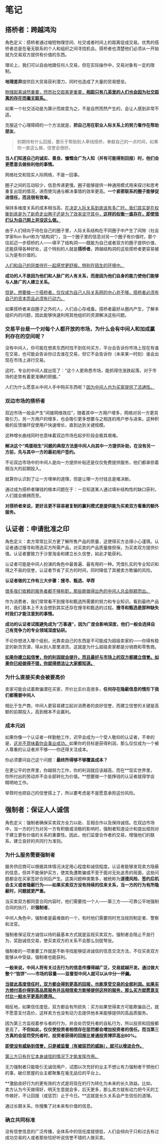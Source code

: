 # 笔记

## 搭桥者：跨越鸿沟

角色定义：搭桥者通过缩短物理空间、社交或者时间上的距离促成交易。优秀的搭桥者总是在毫无联系的个人和组织之间寻找机会。搭桥者也清楚他们必须从一开始就为交易双方提供有价值的东西。

理论上，我们可以自由地跟任何人交易，但在实际操作中，交易对象有一定的限制。

**地理差异**提供巨大贸易获利潜力，同时也造成了大量的贸易壁垒。

<u>物理距离诚然重要，然而社交距离更重要，**相距只有几英里的人们也会因为社交距离的存在而毫无联系。**</u>

如果一个社交活动是为算计而故意为之，不是自然而然产生的，会让人感到非常不适。

克服这个心理障碍的一个方法就是，**把自己用在职业人际关系上的努力看作在帮助朋友**。

> 别期待有什么回报，要乐于帮助别人牵线搭桥，奉献自己的一点时间，如果你一直这么做，信誉会很好。

**当人们知道自己的诚实、善良、慷慨会广为人知（并有可能得到回报）时，他们会更愿意去做些利他的事情。**

网络社交和现实人际网络，不是一回事。

圈子之间的互动较少，信息传递更慢。圈子能够提供一种通用模式用来探讨和思考重复出现的情况，进而使沟通与解决事情的效率更高。**一个紧密联系的圈子能够促进信任，而且很有效率。**

保持多维度关系的成本相当高，<u>在决定人际关系到底该有多广时，我们其实是在权衡到底是为了新奇走出圈子还是为了效率坚守其中，**这样的权衡一直存在，即使我们认为自己网上并没这么做。**</u>

由于人们倾向于待在自己的圈子里，人际关系结构在不同圈子中产生了间隙（社会学家Ron Burt称为“结构洞”），当一个圈子里的信息对另一个圈子有价值时，那个往前迈一步搭桥的人——填平了结构洞——既能为自己或者双方的圈子提供价值，还能获得各种好处，这个特别的人就是**搭桥者**。跨越结构洞的这些搭桥者更容易被认为是有价值的。

<u>人们和自己的同类待在一起感觉更舒服，特别在陌生的环境中。</u>

**成功的人不是因为他们和人脉广的人有关系，而是因为他们自身的能力使他们能够与人脉广的人建立关系。**

<u>但是，想要做一个搭桥者，仅仅成为自己人际关系网的中心并不够，搭桥者必须有自己的资本而且必须有行动力。</u>

如果搭桥者来自圈子之外的人，人们会心存戒备。搭桥者最好从圈内产生，了解本组织内的问题，因此能够快速利用其他组织的资源解决这些问题。

### 交易平台是一个对每个人都开放的市场，为什么会有中间人和加成赢利存在的空间呢？

没有中间人，你可能在想卖东西时找不到任何买方，平台会告诉你市场上现在有谁在交易，也可能会告诉你过去谁在交易，但它不会告诉你（未来某一时刻）谁会出现在市场上进行交易。

这时，专业的中间人就出现了：“这个人更熟悉市场，能抓得住涨跌起落，对于市场的走势有着更准确的把握。”

人们为什么愿意从中间人手中购买东西呢？<u>因为中间人也为买家提供了流通性。</u>

### 双边市场的搭桥者

双边市场一般会产生“间接网络效应”，随着其中一方用户增多，网络对另一方更具吸引力，另一方用户的增多，也会吸引更多想要与之相连的用户参与进来。这种积极的反馈循环促使用户快速增长，直到达到关键规模。

这种增长曲线同时也意味着双边市场在起步阶段会极其艰难。

**解决这个“鸡蛋相生”问题的典型方法是中间人向其中一方提供补助，在没有另一方前，先与其中一方的最初用户签约。**

不论双边市场中的中间人是向一方提供补贴还是仅仅免费提供服务，他们都承担着相当大的前期投入。

就算你认识到了让一方埋单的道理，但是让哪一方付钱总是难决断。

通过成为搭桥者赚钱的根本问题在于：一旦知道某人通过填补结构性的缺口获利，人们就会蜂拥而至。

**对搭桥者来说，更好且更不容易被复制的赢利模式是提供能为买卖双方看重的额外服务。**

## 认证者：申请批准之印

角色定义：卖方常常比买方更了解所售产品的质量，这使得买方总得小心谨慎。认证者通过搜寻和筛选买方所需产品，对买卖的产品质量做担保，为买卖双方提供价值。认证者要致力于沙里淘金和建立长久信誉，如此才能获利。

认证者可能是中间人扮演的角色中最普遍、最有用的一种。凭借扎实的专业知识和得之不易的信誉，认证者节省了买方的时间，同时降低了其被卖方欺骗的风险。

**认证者做的工作有三大步骤：搜寻、甄选、举荐**

<u>很多我们依赖的服务者都不够称职，那些能做得出色的中间人总会脱颖而出。</u>

作为消费者，我们常常看不到搜寻和甄选所需要的努力和专业知识。看到最终产品时，我们基本上不太会想到其实还存在搜寻和甄选的过程。**搜寻和甄选是那种缺失时我们才能注意到的事情。**

**成功的认证者试图避免成为“万事通”，因为广度会影响深度，他们一般会选择自己有竞争力的专业领域深度钻研。**

不论你想进入哪个级别，光靠卖自己的东西是不可能成为超级卖家的——你得有稳定的新货货源，得从别人那里进货。这就是为什么超级卖家都是分销商和零售商。

<u>**如果你建立起信誉，你的利润就会提升，而且最好与市场上的双方都建立信誉。如果你已经做得不错，你就得想法让大家都知道。**</u>

### 为什么直接买卖会被要高价

卖家可能会试着欺骗潜在买家，开价比实价高很多，**任何存在隐蔽信息的情形下我们都需要中间人**

相比于生产商，中间人更容易建立起对消费者的良好信誉，而建立信誉的关键是高额的前期投入，高到根本不会赢利。

### 成本元凶

如果你像一个认证者一样勤勉工作，迟早会成为一个受人敬仰的认证者，不幸的是，<u>这并不意味着你会事业成功。</u>如果你的目标是获得利润，那么仅仅成为一个被人尊重的认证者并不够——你还得关注成本。

你必须要问自己这个问题：**最终所得够不够覆盖成本？**

在更公平的世界里，你越努力工作，你的利润就应该越高，而在**现实世界里，你所付出的劳动并不会全部转化为价值。**想要做一个能挣钱的认证者就得学会精明地工作。

举荐时也把自己的信誉搭上了，所以要考虑是不是愿意承担这份风险。

## 强制者：保证人人诚信

角色定义：强制者确保买卖双方全力以赴、互相合作以及保持诚信。在双边市场中，当一方的行为对另一方有积极或消极的影响时，强制者知道设计和提出规则对于建立更有价值的关系的重要性。因此，他们监督合作者的交易，增强他们的联系，建立良好的共同行为准则。

### 为什么服务需要强制者

服务供应商可以根据具体情况决定用心程度和诚信程度。认证者能够发现卖方隐蔽的信息，但并不能保护买方，使其免遭欺骗或不至于面对无处追责的局面，这些问题都会在买家签好合同后产生。这类问题种类繁多，被统称为**道德风险、签约后机会主义或者隐蔽行为——如果买卖双方没有持续的往来关系，当一方的行为有所隐蔽时，问题就更严重。**

当买卖双方都同意合同内容时，他们需要找一个人——第三方——可靠公平地强制合同的执行，即**强制者**。

中间人角色中，强制者是最难做的一个，有时他们需要同时充当规则制定者、警察和法官。

强制者保证双方诚信以待的最基本方式就是监视买卖双方。强制者会阻止不良行为，奖励诚信交易，使买卖双方的关系不会那么剑拔弩张。

强制者的一项重要工作就是不断寻找能够促进诚信的信息交流方法，不仅买卖双方能够从中受益，强制者也能获利。

**一般来说，中间人将有关过去行为的信息传播得越广泛，交易就越开发。通过做大整个“馅饼”——市场的容量——监督型中间人就可以从中分一杯羹。**

**<u>当彼此高度信任时，双方都会得到更高的回报，也能享受交易的全部利润。如果买方想付高价得到高品质服务并且相信卖方能够提供这样的服务，那么买方就愿意支付比一般水平更高的费用。</u>**

相反地，如果信任度低，双方都会有所损失：买方如果觉得卖方可能欺骗自己，就不愿意支付高价，这样卖方也没有动力去提供他本来能够提供的高品质服务。

因为第三方监视着参与者的行为，并会处罚受托者的自私行为，所以投资和回报都更高了。**不但如此，仅仅使投资者相信存在惩罚都会增加投资者的信任。而当第三方真的会惩罚受托者时，投资者获得的回报比普通投资博弈高出60%。**

**<u>即使没有威胁到信誉，只是被监督（有被惩罚的威胁），就可以增进合作。</u>**

<u>第三方只有在它本身诚信的情况下才能发挥作用。</u>

无力强制者只能吸引无诚信用户，试图以次充好的业主不想让有力强制者干预他们的事，破烂房屋的业主都聚集在毫无品位的平台上。

**激励良好行为的更有效的方式是将现在的行为转化为未来的长久效益。比如，卖方认为今天做得好，明天生意就会多，后天更多，那么卖方就有动力把今天的工作做好，不让回报（或惩罚）止于今日。**这就是长久关系会产生信任的道理。

通过长期关系，你搜集了对未来有价值的信息。

### 确立共同标准

没有信誉信息的广泛传播，全体系中的信任度就很低，人们会倾向于只和过去有过成功交易的人或者那些恰好听说信誉不错的人做买卖。

